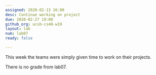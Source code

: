 ```yaml
---
assigned: 2020-02-13 16:00
desc: Continue working on project
due: 2020-02-27 19:00
github_org: ucsb-cs48-w19
layout: lab
num: lab07
ready: false

---
```


<div style="display:none">
https://ucsb-cs48.github.io/w19/lab/lab07/
</div>

This week the teams were simply given time to work on their projects.

There is no grade from lab07.

